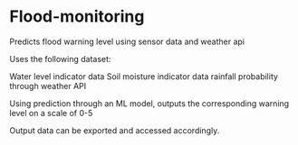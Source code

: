# Flood-monitoring
Predicts flood warning level using sensor data and weather api

Uses the following dataset:

Water level indicator data
Soil moisture indicator data
rainfall probability through weather API

Using prediction through an ML model, outputs the corresponding warning level on a scale of 0-5

Output data can be exported and accessed accordingly.
